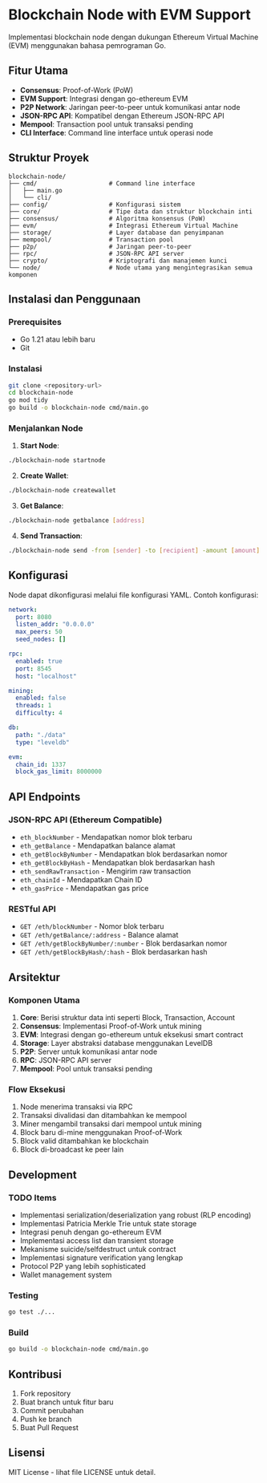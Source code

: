 
# Blockchain Node with EVM Support

Implementasi blockchain node dengan dukungan Ethereum Virtual Machine (EVM) menggunakan bahasa pemrograman Go.

## Fitur Utama

- **Consensus**: Proof-of-Work (PoW)
- **EVM Support**: Integrasi dengan go-ethereum EVM
- **P2P Network**: Jaringan peer-to-peer untuk komunikasi antar node
- **JSON-RPC API**: Kompatibel dengan Ethereum JSON-RPC API
- **Mempool**: Transaction pool untuk transaksi pending
- **CLI Interface**: Command line interface untuk operasi node

## Struktur Proyek

```
blockchain-node/
├── cmd/                    # Command line interface
│   ├── main.go
│   └── cli/
├── config/                 # Konfigurasi sistem
├── core/                   # Tipe data dan struktur blockchain inti
├── consensus/              # Algoritma konsensus (PoW)
├── evm/                    # Integrasi Ethereum Virtual Machine
├── storage/                # Layer database dan penyimpanan
├── mempool/                # Transaction pool
├── p2p/                    # Jaringan peer-to-peer
├── rpc/                    # JSON-RPC API server
├── crypto/                 # Kriptografi dan manajemen kunci
└── node/                   # Node utama yang mengintegrasikan semua komponen
```

## Instalasi dan Penggunaan

### Prerequisites
- Go 1.21 atau lebih baru
- Git

### Instalasi
```bash
git clone <repository-url>
cd blockchain-node
go mod tidy
go build -o blockchain-node cmd/main.go
```

### Menjalankan Node

1. **Start Node**:
```bash
./blockchain-node startnode
```

2. **Create Wallet**:
```bash
./blockchain-node createwallet
```

3. **Get Balance**:
```bash
./blockchain-node getbalance [address]
```

4. **Send Transaction**:
```bash
./blockchain-node send -from [sender] -to [recipient] -amount [amount] -gaslimit [limit] -gasprice [price]
```

## Konfigurasi

Node dapat dikonfigurasi melalui file konfigurasi YAML. Contoh konfigurasi:

```yaml
network:
  port: 8080
  listen_addr: "0.0.0.0"
  max_peers: 50
  seed_nodes: []

rpc:
  enabled: true
  port: 8545
  host: "localhost"

mining:
  enabled: false
  threads: 1
  difficulty: 4

db:
  path: "./data"
  type: "leveldb"

evm:
  chain_id: 1337
  block_gas_limit: 8000000
```

## API Endpoints

### JSON-RPC API (Ethereum Compatible)
- `eth_blockNumber` - Mendapatkan nomor blok terbaru
- `eth_getBalance` - Mendapatkan balance alamat
- `eth_getBlockByNumber` - Mendapatkan blok berdasarkan nomor
- `eth_getBlockByHash` - Mendapatkan blok berdasarkan hash
- `eth_sendRawTransaction` - Mengirim raw transaction
- `eth_chainId` - Mendapatkan Chain ID
- `eth_gasPrice` - Mendapatkan gas price

### RESTful API
- `GET /eth/blockNumber` - Nomor blok terbaru
- `GET /eth/getBalance/:address` - Balance alamat
- `GET /eth/getBlockByNumber/:number` - Blok berdasarkan nomor
- `GET /eth/getBlockByHash/:hash` - Blok berdasarkan hash

## Arsitektur

### Komponen Utama

1. **Core**: Berisi struktur data inti seperti Block, Transaction, Account
2. **Consensus**: Implementasi Proof-of-Work untuk mining
3. **EVM**: Integrasi dengan go-ethereum untuk eksekusi smart contract
4. **Storage**: Layer abstraksi database menggunakan LevelDB
5. **P2P**: Server untuk komunikasi antar node
6. **RPC**: JSON-RPC API server
7. **Mempool**: Pool untuk transaksi pending

### Flow Eksekusi

1. Node menerima transaksi via RPC
2. Transaksi divalidasi dan ditambahkan ke mempool
3. Miner mengambil transaksi dari mempool untuk mining
4. Block baru di-mine menggunakan Proof-of-Work
5. Block valid ditambahkan ke blockchain
6. Block di-broadcast ke peer lain

## Development

### TODO Items
- Implementasi serialization/deserialization yang robust (RLP encoding)
- Implementasi Patricia Merkle Trie untuk state storage
- Integrasi penuh dengan go-ethereum EVM
- Implementasi access list dan transient storage
- Mekanisme suicide/selfdestruct untuk contract
- Implementasi signature verification yang lengkap
- Protocol P2P yang lebih sophisticated
- Wallet management system

### Testing
```bash
go test ./...
```

### Build
```bash
go build -o blockchain-node cmd/main.go
```

## Kontribusi

1. Fork repository
2. Buat branch untuk fitur baru
3. Commit perubahan
4. Push ke branch
5. Buat Pull Request

## Lisensi

MIT License - lihat file LICENSE untuk detail.
